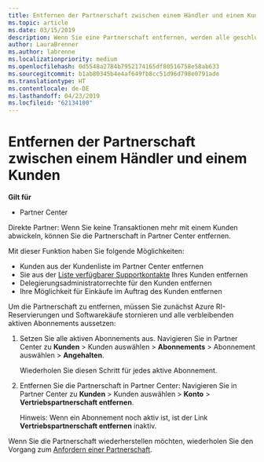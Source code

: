 ```yaml
---
title: Entfernen der Partnerschaft zwischen einem Händler und einem Kunden | Partner Center
ms.topic: article
ms.date: 03/15/2019
description: Wenn Sie eine Partnerschaft entfernen, werden alle geschlossenen Geschäftsbeziehungen aus der Ansicht in Partner Center entfernt.
author: LauraBrenner
ms.author: labrenne
ms.localizationpriority: medium
ms.openlocfilehash: 0d5548a2784b7952174165df80516758e58ab633
ms.sourcegitcommit: b1ab80345b4e4af649fb8cc51d96d798e0791ade
ms.translationtype: HT
ms.contentlocale: de-DE
ms.lasthandoff: 04/23/2019
ms.locfileid: "62134100"
---
```

# <a name="remove-a-reseller-relationship-with-a-customer"></a>Entfernen der Partnerschaft zwischen einem Händler und einem Kunden

**Gilt für**

-   Partner Center

Direkte Partner: Wenn Sie keine Transaktionen mehr mit einem Kunden abwickeln, können Sie die Partnerschaft in Partner Center entfernen. 

Mit dieser Funktion haben Sie folgende Möglichkeiten:
*  Kunden aus der Kundenliste im Partner Center entfernen
*  Sie aus der [Liste verfügbarer Supportkontakte](assign-support-contacts.md) Ihres Kunden entfernen
*  Delegierungsadministratorrechte für den Kunden entfernen
*  Ihre Möglichkeit für Einkäufe im Auftrag des Kunden entfernen

Um die Partnerschaft zu entfernen, müssen Sie zunächst Azure RI-Reservierungen und Softwarekäufe stornieren und alle verbleibenden aktiven Abonnements aussetzen:
1. Setzen Sie alle aktiven Abonnements aus. Navigieren Sie in Partner Center zu **Kunden** > Kunden auswählen > **Abonnements** > Abonnement auswählen > **Angehalten**. 

   Wiederholen Sie diesen Schritt für jedes aktive Abonnement.

2. Entfernen Sie die Partnerschaft in Partner Center: Navigieren Sie in Partner Center zu **Kunden** > Kunden auswählen > **Konto** > **Vertriebspartnerschaft entfernen**.

   Hinweis: Wenn ein Abonnement noch aktiv ist, ist der Link **Vertriebspartnerschaft entfernen** inaktiv. 

Wenn Sie die Partnerschaft wiederherstellen möchten, wiederholen Sie den Vorgang zum [Anfordern einer Partnerschaft](request-a-relationship-with-a-customer.md).
